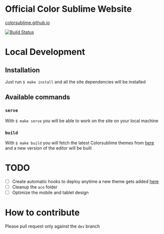 # Official Color Sublime Website

[colorsublime.github.io](https://colorsublime.github.io)

[![Build Status](https://travis-ci.org/Colorsublime/colorsublime.github.io.svg?branch=master)](https://travis-ci.org/Colorsublime/colorsublime.github.io)

# Local Development

## Installation

Just run `$ make install` and all the site dependencies will be installed

## Available commands

### `serve`

With `$ make serve` you will be able to work on the site on your local machine

### `build`

With `$ make build` you will fetch the latest Colorsublime themes from [here](https://github.com/Colorsublime/Colorsublime-Themes) and a new version of the editor will be built

# TODO

- [ ] Create automatic hooks to deploy anytime a new theme gets added [here](https://github.com/Colorsublime/Colorsublime-Themes)
- [ ] Cleanup the `ace` folder
- [ ] Optimize the mobile and tablet design

# How to contribute

Please pull request only against the `dev` branch